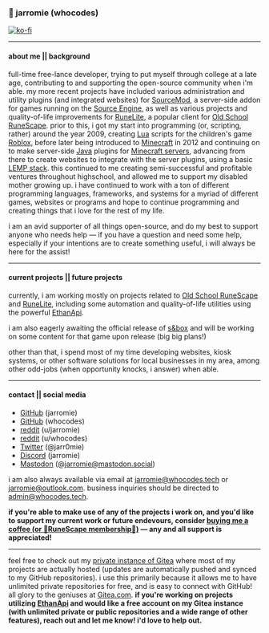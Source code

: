 ### 👾 jarromie (whocodes) 
[![ko-fi](https://ko-fi.com/img/githubbutton_sm.svg)](https://ko-fi.com/D1D3WD6SX)

___

#### about me || background

full-time free-lance developer, trying to put myself through college at a late age, contributing to and supporting the open-source community when i'm able. my more recent projects have included various administration and utility plugins (and integrated websites) for [SourceMod](https://www.sourcemod.net/), a server-side addon for games running on the [Source Engine](https://en.wikipedia.org/wiki/Source_(game_engine)), as well as various projects and quality-of-life improvements for [RuneLite](https://github.com/runelite), a popular client for [Old School RuneScape](https://en.wikipedia.org/wiki/Old_School_RuneScape). prior to this, i got my start into programming (or, scripting, rather) around the year 2009, creating [Lua](https://en.wikipedia.org/wiki/Lua_(programming_language)) scripts for the children's game [Roblox](https://en.wikipedia.org/wiki/Roblox), before later being introduced to [Minecraft](https://en.wikipedia.org/wiki/Minecraft) in 2012 and continuing on to make server-side [Java](https://en.wikipedia.org/wiki/Java_(programming_language)) plugins for [Minecraft servers](https://en.wikipedia.org/wiki/Minecraft_server), advancing from there to create websites to integrate with the server plugins, using a basic [LEMP stack](https://en.wikipedia.org/wiki/Solution_stack#cite_ref-LEMPHome_12-0). this continued to me creating semi-successful and profitable ventures throughout highschool, and allowed me to support my disabled mother growing up. i have continued to work with a ton of different programming languages, frameworks, and systems for a myriad of different games, websites or programs and hope to continue programming and creating things that i love for the rest of my life.

i am an avid supporter of all things open-source, and do my best to support anyone who needs help — if you have a question and need some help, especially if your intentions are to create something useful, i will always be here for the assist!

___

#### current projects || future projects

currently, i am working mostly on projects related to [Old School RuneScape](https://en.wikipedia.org/wiki/Old_School_RuneScape) and [RuneLite](https://github.com/runelite), including some automation and quality-of-life utilities using the powerful [EthanApi](https://github.com/Ethan-Vann/EthanVannPlugins). 

i am also eagerly awaiting the official release of [s&box](https://sbox.game/) and will be working on some content for that game upon release (big big plans!) 

other than that, i spend most of my time developing websites, kiosk systems, or other software solutions for local businesses in my area, among other odd-jobs (when opportunity knocks, i answer) when able.

___

#### contact || social media

* [GitHub](https://github.com/jarromie) (jarromie)
* [GitHub](https://github.com/whocodes) (whocodes)
* [reddit](https://reddit.com/u/jarromie) (u/jarromie)
* [reddit](https://reddit.com/u/whocodes) (u/whocodes)
* [Twitter](https://twitter.com/jarr0mie) (@jarr0mie)
* [Discord](https://discordapp.com/users/552672975124561932) (jarromie)
* [Mastodon](https://mastodon.social/@jarromie) (@jarromie@mastodon.social)

i am also always available via email at [jarromie@whocodes.tech](mailto:jarromie@whocodes.tech) or [jarromie@outlook.com](mailto:jarromie@outlook.com). business inquiries should be directed to [admin@whocodes.tech](mailto:admin@whocodes.tech).

**if you're able to make use of any of the projects i work on, and you'd like to support my current work or future endevours, consider [buying me a coffee (or 🦀RuneScape membership🦀)](https://ko-fi.com/D1D3WD6SX) — any and all support is appreciated!**


___

feel free to check out my [private instance of Gitea](https://git.whocodes.tech/) where most of my projects are actually hosted (updates are automatically pushed and synced to my GitHub repositories). i use this primarily because it allows me to have unlimited private repositories for free, and is easy to connect with GitHub! all glory to the geniuses at [Gitea.com](https://gitea.com/). **if you're working on projects utilizing [EthanApi](https://github.com/Ethan-Vann/EthanVannPlugins) and would like a free account on my Gitea instance (with unlimited private or public repositories and a wide range of other features), reach out and let me know! i'd love to help out.**